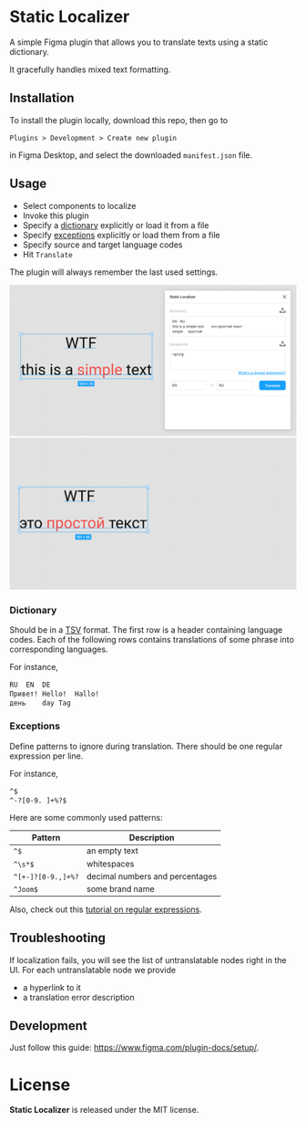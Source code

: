 # Static Localizer

A simple Figma plugin that allows you to translate texts using a static dictionary.

It gracefully handles mixed text formatting.

## Installation

To install the plugin locally, download this repo, then go to

    Plugins > Development > Create new plugin

in Figma Desktop, and select the downloaded `manifest.json` file.

## Usage

- Select components to localize
- Invoke this plugin
- Specify a [dictionary](#Dictionary) explicitly or load it from a file
- Specify [exceptions](#Exceptions) explicitly or load them from a file
- Specify source and target language codes
- Hit `Translate`

The plugin will always remember the last used settings.

![](screenshots/before.webp)
![](screenshots/after.webp)

### Dictionary

Should be in a [TSV](https://en.wikipedia.org/wiki/Tab-separated_values) format.
The first row is a header containing language codes.
Each of the following rows contains translations of some phrase into corresponding languages.

For instance,
```
RU	EN	DE
Привет!	Hello!	Hallo!
день	day	Tag
```

### Exceptions

Define patterns to ignore during translation.
There should be one regular expression per line.

For instance,
```
^$
^-?[0-9. ]+%?$
```

Here are some commonly used patterns:

| Pattern | Description |
| - | - |
| `^$` | an empty text |
| `^\s*$` | whitespaces |
| `^[+-]?[0-9.,]+%?` | decimal numbers and percentages |
| `^Joom$` | some brand name |

Also, check out this [tutorial on regular expressions](https://medium.com/factory-mind/regex-tutorial-a-simple-cheatsheet-by-examples-649dc1c3f285).

## Troubleshooting

If localization fails, you will see the list of untranslatable nodes right in the UI.
For each untranslatable node we provide
- a hyperlink to it
- a translation error description

## Development

Just follow this guide: https://www.figma.com/plugin-docs/setup/.

# License

**Static Localizer** is released under the MIT license.
